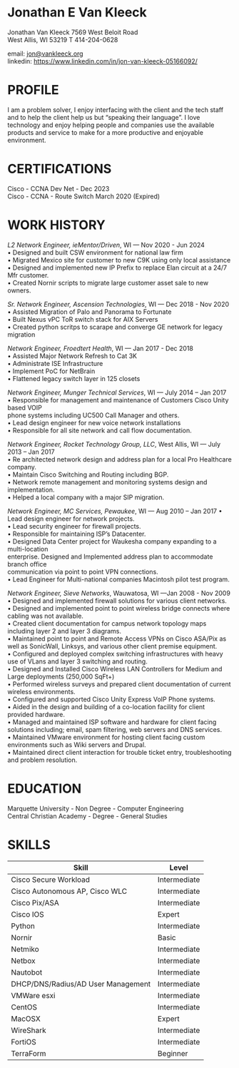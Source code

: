 # Jonathan E Van Kleeck #
Jonathan Van Kleeck 
7569 West Beloit Road  
West Allis, WI  53219 
T 414-204-0628 
 
email: jon@vankleeck.org   
linkedin: https://www.linkedin.com/in/jon-van-kleeck-05166092/
 
 
# PROFILE 
I am a problem solver, I enjoy interfacing with the client and the tech staff and to help the 
client help us but “speaking their language”. I love technology and enjoy helping people 
and companies use the available products and service to make for a more productive and 
enjoyable environment. 

# CERTIFICATIONS 
Cisco - CCNA Dev Net - Dec 2023  
Cisco - CCNA - Route Switch March 2020 (Expired)​  
 
# WORK HISTORY #

*L2 Network Engineer, ieMentor/Driven*, WI — Nov  2020 - Jun 2024   
• Designed and built CSW environment for national law firm  
• Migrated Mexico site for customer to new C9K using only local assistance  
• Designed and implemented new IP Prefix to replace Elan circuit at a 24/7 Mfr customer.  
• Created Nornir scripts to migrate large customer asset sale to new owners.  

*Sr. Network Engineer, Ascension Technologies*, WI — Dec  2018 - Nov  2020  
• Assisted Migration of Palo and Panorama to Fortunate  
• Built Nexus vPC ToR switch stack for AIX Servers  
• Created python scritps to scarape and converge GE network for legacy migration  

*Network Engineer, Froedtert Health*, WI — Jan  2017 - Dec 2018  
• Assisted Major Network Refresh to Cat 3K  
• Administrate ISE Infrastructure  
• Implement PoC for NetBrain  
• Flattened legacy switch layer in 125 closets  

*Network Engineer, Munger Technical Services*, WI — July 2014 – Jan 2017  
• Responsible for management and maintenance of Customers Cisco Unity based VOIP  
  phone systems including UC500 Call Manager and others.  
• Lead design engineer for new voice network installations  
• Responsible for all site network and call flow documentation.  

*Network Engineer, Rocket Technology Group, LLC*, West Allis, WI — July 2013 – Jan 2017  
• Re architected network design and address plan for a local Pro Healthcare company.​  
• Maintain Cisco Switching and Routing including BGP.​  
• Network remote management and monitoring systems design and implementation.​  
• Helped a local company with a major SIP migration.  

*Network Engineer, MC Services, Pewaukee*, WI — Aug 2010 – Jan 2017 
• Lead design engineer for network projects.  
• Lead security engineer for firewall projects.  
• Responsible for maintaining ISP’s Datacenter.  
• Designed Data Center project for Waukesha company expanding to a multi-location  
  enterprise. Designed and Implemented address plan to accommodate branch office  
  communication via point to point VPN connections.  
• Lead Engineer for Multi-national companies Macintosh pilot test program.  

*Network Engineer, Sieve Networks*, Wauwatosa, WI —Jan  2008 - Nov 2009 
• Designed and implemented firewall solutions for various client networks.  
• Designed and implemented point to point wireless bridge connects where cabling was 
not available.  
• Created client documentation for campus network topology maps including layer 2 and 
layer 3 diagrams.  
• Maintained point to point and Remote Access VPNs on Cisco ASA/Pix as well as 
SonicWall, Linksys, and various other client premise equipment.  
• Configured and deployed complex switching infrastructures with heavy use of VLans 
and layer 3 switching and routing.  
• Designed and Installed Cisco Wireless LAN Controllers for Medium and Large 
deployments (250,000 SqFt+)  
• Performed wireless surveys and prepared client documentation of current wireless 
environments.  
• Configured and supported Cisco Unity Express VoIP Phone systems.  
• Aided in the design and building of a co-location facility for client provided hardware.   
• Managed and maintained ISP software and hardware for client facing solutions 
including; email, spam filtering, web servers and DNS services.  
• Maintained VMware environment for hosting client facing custom environments such as 
Wiki servers and Drupal.  
• Maintained direct client interaction for trouble ticket entry, troubleshooting and 
problem resolution.  
 
# EDUCATION 
Marquette University - Non Degree - Computer Engineering  
​Central Christian Academy - Degree - General Studies  

# SKILLS 
| Skill | Level |
| --------------------------------- | --------------- |
| Cisco Secure Workload | Intermediate |
| Cisco Autonomous AP, Cisco WLC | Intermediate |
| Cisco Pix/ASA | Intermediate |
| Cisco IOS | Expert |
| Python | Intermediate |
| Nornir | Basic |
| Netmiko | Intermediate |
| Netbox | Intermediate |
| Nautobot | Intermediate |
| DHCP/DNS/Radius/AD User Management | Intermediate |
| VMWare esxi | Intermediate |
| CentOS | Intermediate |
| MacOSX | Expert | 
| WireShark | Intermediate| 
| FortiOS​ | Intermediate |  
| TerraForm | Beginner |
